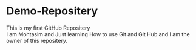 # Demo-Repositery
This is my first GitHub Repositery 
<br>
I am Mohtasim and Just learning How to use Git and Git Hub and I am the owner of this repositery.


